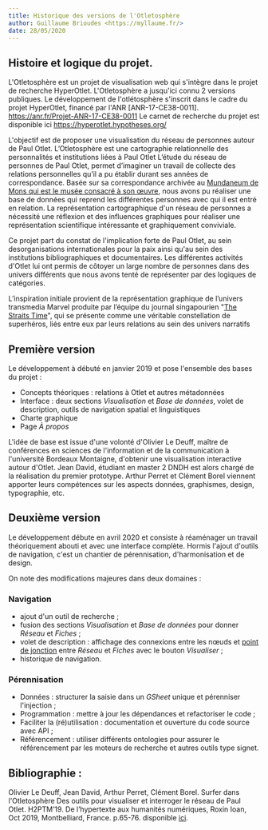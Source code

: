 ```yaml
---
title: Historique des versions de l'Otletosphère
author: Guillaume Brioudes <https://myllaume.fr/>
date: 28/05/2020
---
```


## Histoire et logique du projet.

L'Otletosphère est un projet de visualisation web qui s'intègre dans le projet de recherche HyperOtlet. L'Otletosphère a jusqu'ici connu 2 versions publiques.
Le développement de l'otlétosphère s'inscrit dans le cadre du projet HyperOtlet, financé par l'ANR [ANR-17-CE38-0011]. https://anr.fr/Projet-ANR-17-CE38-0011
Le carnet de recherche du projet est disponible ici https://hyperotlet.hypotheses.org/

L'objectif est de proposer une visualisation du réseau de personnes autour de Paul Otlet.
L’Otletosphère est une cartographie relationnelle des personnalités et institutions liées à Paul Otlet
L’étude du réseau de personnes de Paul Otlet, permet d’imaginer un travail de collecte des relations personnelles qu’il a pu établir durant ses années de correspondance.
 Basée sur sa correspondance archivée au [Mundaneum de Mons qui est le musée consacré à son œuvre](http://archives.mundaneum.org/), nous avons pu réaliser une base de données qui reprend les différentes personnes avec qui il est entré en relation.
 La représentation cartographique d'un réseau de personnes a nécessité une réflexion et des influences graphiques pour réaliser une représentation scientifique intéressante et graphiquement conviviale. 

 Ce projet part du constat de l'implication forte de Paul Otlet, au sein desorganisations internationales pour la paix ainsi qu'au sein des institutions bibliographiques et documentaires.
 Les différentes activités d'Otlet lui ont permis de côtoyer un large nombre de personnes dans des univers différents que nous avons tenté de représenter par des logiques de catégories.

L’inspiration initiale provient de la représentation graphique de l’univers transmedia Marvel produite par l’équipe du journal singapourien "[The Straits Time](https://graphics.straitstimes.com/STI/STIMEDIA/Interactives/2018/04/marvel-cinematic-universe-whos-who-interactive/index.html)", qui se présente comme une véritable constellation de superhéros, liés entre eux par leurs relations au sein des univers narratifs

## Première version

Le développement à débuté en janvier 2019 et pose l'ensemble des bases du projet :

- Concepts théoriques : relations à Otlet et autres métadonnées
- Interface : deux sections *Visualisation* et *Base de données*, volet de description, outils de navigation spatial et linguistiques
- Charte graphique
- Page *À propos*

L'idée de base est issue d'une volonté d'Olivier Le Deuff, maître de conférences en sciences de l'information et de la communication à l'université Bordeaux Montaigne, d'obtenir une visualisation interactive autour d'Otlet. Jean David, étudiant en master 2 DNDH est alors chargé de la réalisation du premier prototype. Arthur Perret et Clément Borel viennent apporter leurs compétences sur les aspects données, graphismes, design, typographie, etc. 

## Deuxième version

Le développement débute en avril 2020 et consiste à réaménager un travail théoriquement abouti et avec une interface complète. Hormis l'ajout d'outils de navigation, c'est un chantier de pérennisation, d'harmonisation et de design.

On note des modifications majeures dans deux domaines :

### Navigation

- ajout d'un outil de recherche ;
- fusion des sections *Visualisation* et *Base de données* pour donner *Réseau* et *Fiches* ;
- volet de description : affichage des connexions entre les nœuds et [point de jonction](./demarche/choix-technique.md#union-des-vues) entre *Réseau* et *Fiches* avec le bouton *Visualiser* ;
- historique de navigation.

### Pérennisation

- Données : structurer la saisie dans un *GSheet* unique et pérenniser l'injection ;
- Programmation : mettre à jour les dépendances et refactoriser le code ;
- Faciliter la (ré)utilisation : documentation et ouverture du code source avec API ;
- Référencement : utiliser différents ontologies pour assurer le référencement par les moteurs de recherche et autres outils type signet.


## Bibliographie :

Olivier Le Deuff, Jean David, Arthur Perret, Clément Borel. Surfer dans l'Otletosphère Des outils pour visualiser et interroger le réseau de Paul Otlet. H2PTM’19. De l’hypertexte aux humanités numériques, Roxin Ioan, Oct 2019, Montbelliard, France. p.65-76. disponible [ici](https://archivesic.ccsd.cnrs.fr/sic_02480515).